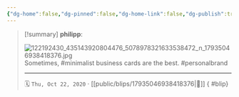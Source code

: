 ```yaml
---
{"dg-home":false,"dg-pinned":false,"dg-home-link":false,"dg-publish":true,"type":"blip","disabled rules":["yaml-title","yaml-title-alias","file-name-heading"],"title":"philipp on instagram @ 2020-10-22","created-date":"2020-10-22T17:00:00","updated-date":"2025-05-02T17:43:08","dg-path":"blips/17935046938418376.md","permalink":"/blips/17935046938418376/","dgPassFrontmatter":true}
---
```


> [!summary] **philipp**:
>
> ![122192430_435143920804476_5078978321633538472_n_17935046938418376.jpg](/img/user/attachments/122192430_435143920804476_5078978321633538472_n_17935046938418376.jpg)
> Sometimes, #minimalist business cards are the best. #personalbrand
> - - -
>
> 🗓️ `Thu, Oct 22, 2020` · [[public/blips/17935046938418376\|🔗]]
{ #blip}

